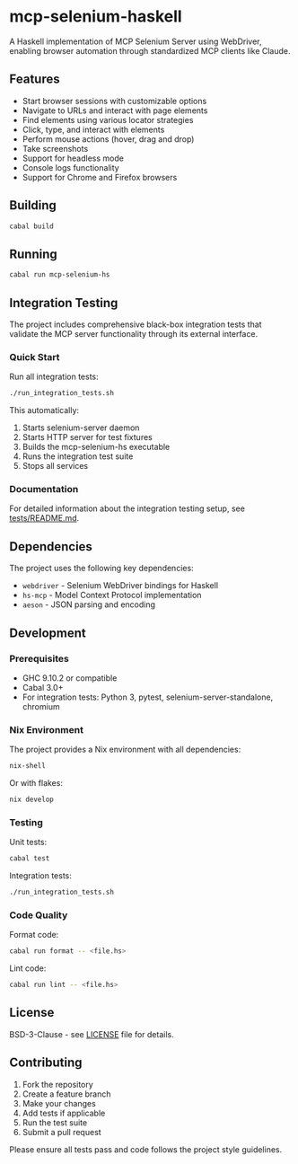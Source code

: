 # mcp-selenium-haskell

A Haskell implementation of MCP Selenium Server using WebDriver, enabling browser automation through standardized MCP clients like Claude.

## Features

- Start browser sessions with customizable options
- Navigate to URLs and interact with page elements
- Find elements using various locator strategies
- Click, type, and interact with elements
- Perform mouse actions (hover, drag and drop)
- Take screenshots
- Support for headless mode
- Console logs functionality
- Support for Chrome and Firefox browsers

## Building

```bash
cabal build
```

## Running

```bash
cabal run mcp-selenium-hs
```

## Integration Testing

The project includes comprehensive black-box integration tests that validate the MCP server functionality through its external interface.

### Quick Start

Run all integration tests:

```bash
./run_integration_tests.sh
```

This automatically:
1. Starts selenium-server daemon
2. Starts HTTP server for test fixtures
3. Builds the mcp-selenium-hs executable
4. Runs the integration test suite
5. Stops all services

### Documentation

For detailed information about the integration testing setup, see [tests/README.md](tests/README.md).

## Dependencies

The project uses the following key dependencies:

- `webdriver` - Selenium WebDriver bindings for Haskell
- `hs-mcp` - Model Context Protocol implementation
- `aeson` - JSON parsing and encoding

## Development

### Prerequisites

- GHC 9.10.2 or compatible
- Cabal 3.0+
- For integration tests: Python 3, pytest, selenium-server-standalone, chromium

### Nix Environment

The project provides a Nix environment with all dependencies:

```bash
nix-shell
```

Or with flakes:

```bash
nix develop
```

### Testing

Unit tests:
```bash
cabal test
```

Integration tests:
```bash
./run_integration_tests.sh
```

### Code Quality

Format code:
```bash
cabal run format -- <file.hs>
```

Lint code:
```bash
cabal run lint -- <file.hs>
```

## License

BSD-3-Clause - see [LICENSE](LICENSE) file for details.

## Contributing

1. Fork the repository
2. Create a feature branch
3. Make your changes
4. Add tests if applicable
5. Run the test suite
6. Submit a pull request

Please ensure all tests pass and code follows the project style guidelines.
